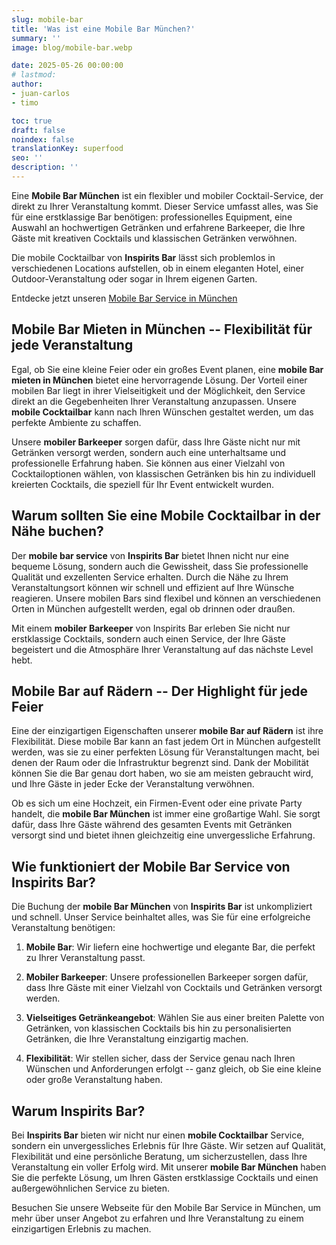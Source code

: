 ```yaml
---
slug: mobile-bar
title: 'Was ist eine Mobile Bar München?'
summary: ''
image: blog/mobile-bar.webp

date: 2025-05-26 00:00:00
# lastmod: 
author:
- juan-carlos
- timo

toc: true
draft: false
noindex: false
translationKey: superfood
seo: ''
description: ''
---
```

Eine **Mobile Bar München** ist ein flexibler und mobiler Cocktail-Service, der direkt zu Ihrer Veranstaltung kommt. Dieser Service umfasst alles, was Sie für eine erstklassige Bar benötigen: professionelles Equipment, eine Auswahl an hochwertigen Getränken und erfahrene Barkeeper, die Ihre Gäste mit kreativen Cocktails und klassischen Getränken verwöhnen.

Die mobile Cocktailbar von **Inspirits Bar** lässt sich problemlos in verschiedenen Locations aufstellen, ob in einem eleganten Hotel, einer Outdoor-Veranstaltung oder sogar in Ihrem eigenen Garten.

Entdecke jetzt unseren [Mobile Bar Service in München](/service/mobile-bar-munchen/)

## Mobile Bar Mieten in München -- Flexibilität für jede Veranstaltung

Egal, ob Sie eine kleine Feier oder ein großes Event planen, eine **mobile Bar mieten in München** bietet eine hervorragende Lösung. Der Vorteil einer mobilen Bar liegt in ihrer Vielseitigkeit und der Möglichkeit, den Service direkt an die Gegebenheiten Ihrer Veranstaltung anzupassen. Unsere **mobile Cocktailbar** kann nach Ihren Wünschen gestaltet werden, um das perfekte Ambiente zu schaffen.

Unsere **mobiler Barkeeper** sorgen dafür, dass Ihre Gäste nicht nur mit Getränken versorgt werden, sondern auch eine unterhaltsame und professionelle Erfahrung haben. Sie können aus einer Vielzahl von Cocktailoptionen wählen, von klassischen Getränken bis hin zu individuell kreierten Cocktails, die speziell für Ihr Event entwickelt wurden.

## Warum sollten Sie eine Mobile Cocktailbar in der Nähe buchen?

Der **mobile bar service** von **Inspirits Bar** bietet Ihnen nicht nur eine bequeme Lösung, sondern auch die Gewissheit, dass Sie professionelle Qualität und exzellenten Service erhalten. Durch die Nähe zu Ihrem Veranstaltungsort können wir schnell und effizient auf Ihre Wünsche reagieren. Unsere mobilen Bars sind flexibel und können an verschiedenen Orten in München aufgestellt werden, egal ob drinnen oder draußen.

Mit einem **mobiler Barkeeper** von Inspirits Bar erleben Sie nicht nur erstklassige Cocktails, sondern auch einen Service, der Ihre Gäste begeistert und die Atmosphäre Ihrer Veranstaltung auf das nächste Level hebt.

## Mobile Bar auf Rädern -- Der Highlight für jede Feier

Eine der einzigartigen Eigenschaften unserer **mobile Bar auf Rädern** ist ihre Flexibilität. Diese mobile Bar kann an fast jedem Ort in München aufgestellt werden, was sie zu einer perfekten Lösung für Veranstaltungen macht, bei denen der Raum oder die Infrastruktur begrenzt sind. Dank der Mobilität können Sie die Bar genau dort haben, wo sie am meisten gebraucht wird, und Ihre Gäste in jeder Ecke der Veranstaltung verwöhnen.

Ob es sich um eine Hochzeit, ein Firmen-Event oder eine private Party handelt, die **mobile Bar München** ist immer eine großartige Wahl. Sie sorgt dafür, dass Ihre Gäste während des gesamten Events mit Getränken versorgt sind und bietet ihnen gleichzeitig eine unvergessliche Erfahrung.

## Wie funktioniert der Mobile Bar Service von Inspirits Bar?

Die Buchung der **mobile Bar München** von **Inspirits Bar** ist unkompliziert und schnell. Unser Service beinhaltet alles, was Sie für eine erfolgreiche Veranstaltung benötigen:

1. **Mobile Bar**: Wir liefern eine hochwertige und elegante Bar, die perfekt zu Ihrer Veranstaltung passt.

2. **Mobiler Barkeeper**: Unsere professionellen Barkeeper sorgen dafür, dass Ihre Gäste mit einer Vielzahl von Cocktails und Getränken versorgt werden.

3. **Vielseitiges Getränkeangebot**: Wählen Sie aus einer breiten Palette von Getränken, von klassischen Cocktails bis hin zu personalisierten Getränken, die Ihre Veranstaltung einzigartig machen.

4. **Flexibilität**: Wir stellen sicher, dass der Service genau nach Ihren Wünschen und Anforderungen erfolgt -- ganz gleich, ob Sie eine kleine oder große Veranstaltung haben.

## Warum Inspirits Bar?

Bei **Inspirits Bar** bieten wir nicht nur einen **mobile Cocktailbar** Service, sondern ein unvergessliches Erlebnis für Ihre Gäste. Wir setzen auf Qualität, Flexibilität und eine persönliche Beratung, um sicherzustellen, dass Ihre Veranstaltung ein voller Erfolg wird. Mit unserer **mobile Bar München** haben Sie die perfekte Lösung, um Ihren Gästen erstklassige Cocktails und einen außergewöhnlichen Service zu bieten.

Besuchen Sie unsere Webseite für den Mobile Bar Service in München, um mehr über unser Angebot zu erfahren und Ihre Veranstaltung zu einem einzigartigen Erlebnis zu machen.